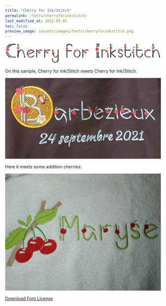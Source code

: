 ```yaml
---
title: "Cherry for Ink/Stitch"
permalink: /fonts/cherryforinkstitch/
last_modified_at: 2022-05-05
toc: false
preview_image: /assets/images/fonts/cherryforinkstitch.png
---
```


![Cherryforinkstitch](/assets/images/fonts/cherryforinkstitch.png)

On this sample, Cherry for Ink/Stitch meets Cherry for Ink/Stitch.

![CherryforKaalleen3](/assets/images/fonts/cherry2.jpg)

Here it meets some addition cherries:

![Cherryforinkstitch4](/assets/images/fonts/cherryforinkstitch4.jpg)

[Download Font License](https://github.com/inkstitch/inkstitch/tree/main/fonts/cherryforinkstitch/LICENSE)
